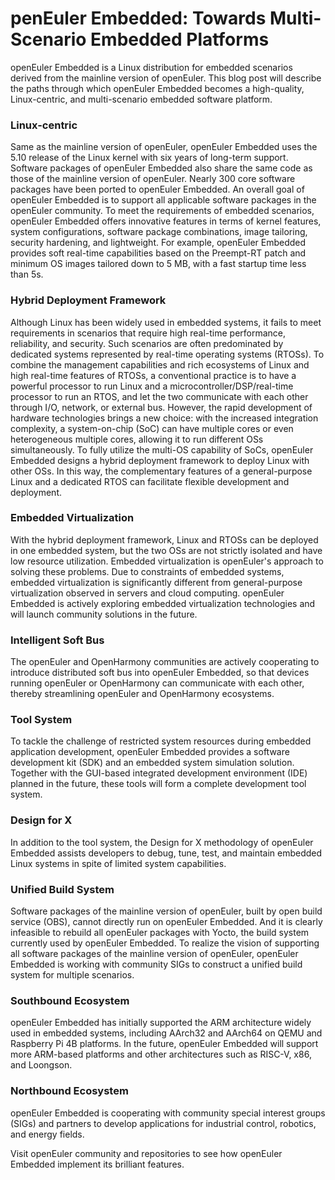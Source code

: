 # penEuler Embedded: Towards Multi-Scenario Embedded Platforms
openEuler Embedded is a Linux distribution for embedded scenarios derived from the mainline version of openEuler. This blog post will describe the paths through which openEuler Embedded becomes a high-quality, Linux-centric, and multi-scenario embedded software platform.
 
### Linux-centric  
Same as the mainline version of openEuler, openEuler Embedded uses the 5.10 release of the Linux kernel with six years of long-term support. Software packages of openEuler Embedded also share the same code as those of the mainline version of openEuler. Nearly 300 core software packages have been ported to openEuler Embedded. An overall goal of openEuler Embedded is to support all applicable software packages in the openEuler community.
To meet the requirements of embedded scenarios, openEuler Embedded offers innovative features in terms of kernel features, system configurations, software package combinations, image tailoring, security hardening, and lightweight. For example, openEuler Embedded provides soft real-time capabilities based on the Preempt-RT patch and minimum OS images tailored down to 5 MB, with a fast startup time less than 5s.
### Hybrid Deployment Framework  
Although Linux has been widely used in embedded systems, it fails to meet requirements in scenarios that require high real-time performance, reliability, and security. Such scenarios are often predominated by dedicated systems represented by real-time operating systems (RTOSs). To combine the management capabilities and rich ecosystems of Linux and high real-time features of RTOSs, a conventional practice is to have a powerful processor to run Linux and a microcontroller/DSP/real-time processor to run an RTOS, and let the two communicate with each other through I/O, network, or external bus. However, the rapid development of hardware technologies brings a new choice: with the increased integration complexity, a system-on-chip (SoC) can have multiple cores or even heterogeneous multiple cores, allowing it to run different OSs simultaneously.
To fully utilize the multi-OS capability of SoCs, openEuler Embedded designs a hybrid deployment framework to deploy Linux with other OSs. In this way, the complementary features of a general-purpose Linux and a dedicated RTOS can facilitate flexible development and deployment.
### Embedded Virtualization  
With the hybrid deployment framework, Linux and RTOSs can be deployed in one embedded system, but the two OSs are not strictly isolated and have low resource utilization. Embedded virtualization is openEuler's approach to solving these problems. Due to constraints of embedded systems, embedded virtualization is significantly different from general-purpose virtualization observed in servers and cloud computing. openEuler Embedded is actively exploring embedded virtualization technologies and will launch community solutions in the future.
### Intelligent Soft Bus  
The openEuler and OpenHarmony communities are actively cooperating to introduce distributed soft bus into openEuler Embedded, so that devices running openEuler or OpenHarmony can communicate with each other, thereby streamlining openEuler and OpenHarmony ecosystems.
### Tool System  
To tackle the challenge of restricted system resources during embedded application development, openEuler Embedded provides a software development kit (SDK) and an embedded system simulation solution. Together with the GUI-based integrated development environment (IDE) planned in the future, these tools will form a complete development tool system.
### Design for X  
In addition to the tool system, the Design for X methodology of openEuler Embedded assists developers to debug, tune, test, and maintain embedded Linux systems in spite of limited system capabilities.
### Unified Build System  
Software packages of the mainline version of openEuler, built by open build service (OBS), cannot directly run on openEuler Embedded. And it is clearly infeasible to rebuild all openEuler packages with Yocto, the build system currently used by openEuler Embedded. To realize the vision of supporting all software packages of the mainline version of openEuler, openEuler Embedded is working with community SIGs to construct a unified build system for multiple scenarios.
### Southbound Ecosystem  
openEuler Embedded has initially supported the ARM architecture widely used in embedded systems, including AArch32 and AArch64 on QEMU and Raspberry Pi 4B platforms. In the future, openEuler Embedded will support more ARM-based platforms and other architectures such as RISC-V, x86, and Loongson.
### Northbound Ecosystem  
openEuler Embedded is cooperating with community special interest groups (SIGs) and partners to develop applications for industrial control, robotics, and energy fields.

Visit openEuler community and repositories to see how openEuler Embedded implement its brilliant features.
